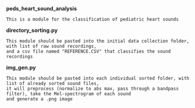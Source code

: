 
**peds_heart_sound_analysis**

 ```
This is a module for the classification of pediatric heart sounds
```

**directory_sorting.py**

```
This module should be pasted into the initial data collection folder, with list of raw sound recordings, 
and a csv file named "REFERENCE.CSV" that classifies the sound recordings 
```

**img_gen.py**

```
This module should be pasted into each individual sorted folder, with list of already sorted sound files,
it will preprocess (normalize to abs max, pass through a bandpass filter), take the Mel-spectrogram of each sound 
and generate a .png image
```
